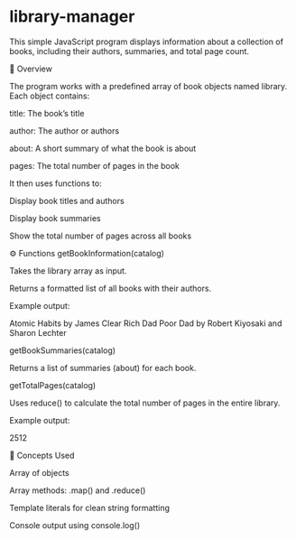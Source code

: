 # library-manager

This simple JavaScript program displays information about a collection of books, including their authors, summaries, and total page count.

🧠 Overview

The program works with a predefined array of book objects named library.
Each object contains:

title: The book’s title

author: The author or authors

about: A short summary of what the book is about

pages: The total number of pages in the book

It then uses functions to:

Display book titles and authors

Display book summaries

Show the total number of pages across all books

⚙️ Functions
getBookInformation(catalog)

Takes the library array as input.

Returns a formatted list of all books with their authors.

Example output:

Atomic Habits by James Clear
Rich Dad Poor Dad by Robert Kiyosaki and Sharon Lechter

getBookSummaries(catalog)

Returns a list of summaries (about) for each book.

getTotalPages(catalog)

Uses reduce() to calculate the total number of pages in the entire library.

Example output:

2512

🧩 Concepts Used

Array of objects

Array methods: .map() and .reduce()

Template literals for clean string formatting

Console output using console.log()
